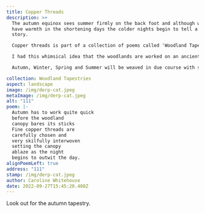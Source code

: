 ```yaml
---
title: Copper Threads
description: >+
  The autumn equinox sees summer firmly on the back foot and although we may
  have warmth in the shortening days the colder nights begin to tell a different
  story. 

  Copper threads is part of a collection of poems called 'Woodland Tapestries'  

  I had this whimsical idea that the woodlands are worked on an ancient loom overseen by the seasons. 

  Autumn, Winter, Spring and Summer will be weaved in due course with some smaller tapestries linking the seasons together.

collection: Woodland Tapestries
aspect: landscape
image: /img/derp-cat.jpeg
metaImage: /img/derp-cat.jpeg
alt: "111"
poem: |-
  Autumn has to work quite quick
  before the woodland 
  canopy bares its sticks
  Fine copper threads are 
  carefully chosen and 
  very skilfully interwoven
  setting the canopy 
  ablaze as the night 
  begins to outwit the day.
alignPoemLeft: true
address: "111"
stamp: /img/derp-cat.jpeg
author: Caroline Whitehouse
date: 2022-09-27T15:45:20.408Z
---
```

Look out for the autumn tapestry.